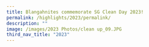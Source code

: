 ```yaml
---
title: Blangahnites commemorate SG Clean Day 2023!
permalink: /highlights/2023/permalink/
description: ""
image: /images/2023 Photos/clean up_09.JPG
third_nav_title: "2023"
---
```

